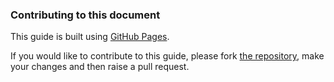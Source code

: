 ### Contributing to this document

This guide is built using [GitHub Pages][gh-pages].

If you would like to contribute to this guide, please fork [the repository][repo], make your changes and then raise a pull request.

[repo]: https://github.com/ministryofjustice/cloud-platform-user-docs
[gh-pages]: https://pages.github.com/
